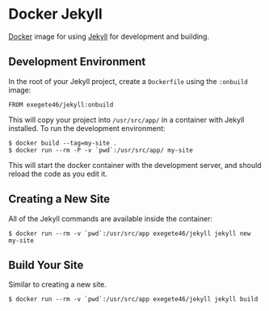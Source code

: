 # Docker Jekyll
[Docker](https://www.docker.com/)
image for using
[Jekyll](https://jekyllrb.com/)
for development and building.

## Development Environment

In the root of your Jekyll project, create a `Dockerfile` using the `:onbuild`
image:

    FROM exegete46/jekyll:onbuild

This will copy your project into `/usr/src/app/` in a container with Jekyll
installed.  To run the development environment:

    $ docker build --tag=my-site .
    $ docker run --rm -P -v `pwd`:/usr/src/app/ my-site

This will start the docker container with the development server, and should
reload the code as you edit it.

## Creating a New Site

All of the Jekyll commands are available inside the container:

    $ docker run --rm -v `pwd`:/usr/src/app exegete46/jekyll jekyll new my-site

## Build Your Site

Similar to creating a new site.

    $ docker run --rm -v `pwd`:/usr/src/app exegete46/jekyll jekyll build
